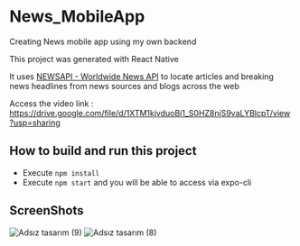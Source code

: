 # News_MobileApp
Creating News mobile app using my own backend

This project was generated with React Native

It uses [NEWSAPI - Worldwide News API](https://newsapi.org/) to locate articles and breaking news headlines from news sources and blogs across the web

Access the video link : https://drive.google.com/file/d/1XTM1kjvduoBi1_S0HZ8njS9vaLYBlcpT/view?usp=sharing

## How to build and run this project

  * Execute `npm install`
  * Execute `npm start` and you will be able to access via expo-cli

## ScreenShots


![Adsız tasarım (9)](https://user-images.githubusercontent.com/66990093/149423243-2877e953-6440-4339-8bd2-3675e0f53cd3.png)
![Adsız tasarım (8)](https://user-images.githubusercontent.com/66990093/149423208-17379322-8dc3-40a6-8554-9748b66f36bc.png)


